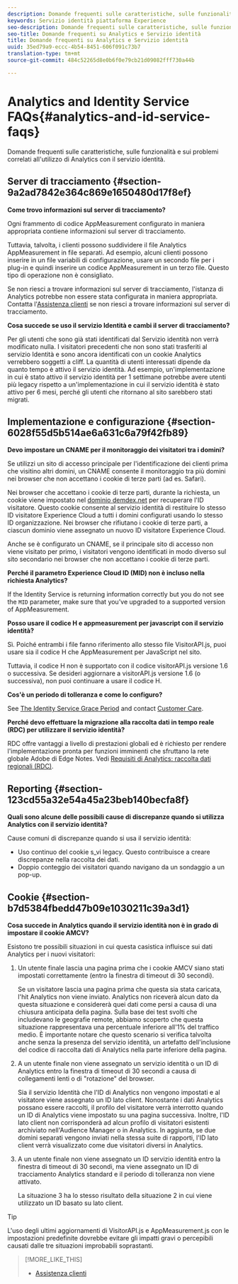 ```yaml
---
description: Domande frequenti sulle caratteristiche, sulle funzionalità e sui problemi correlati all'utilizzo di Analytics con Experience Platform Identity Service.
keywords: Servizio identità piattaforma Experience
seo-description: Domande frequenti sulle caratteristiche, sulle funzionalità e sui problemi correlati all'utilizzo di Analytics con il servizio identità.
seo-title: Domande frequenti su Analytics e Servizio identità
title: Domande frequenti su Analytics e Servizio identità
uuid: 35ed79a9-eccc-4b54-8451-606f091c73b7
translation-type: tm+mt
source-git-commit: 484c52265d8e0b6f0e79cb21d09082fff730a44b

---
```



# Analytics and Identity Service FAQs{#analytics-and-id-service-faqs}

Domande frequenti sulle caratteristiche, sulle funzionalità e sui problemi correlati all&#39;utilizzo di Analytics con il servizio identità.

## Server di tracciamento {#section-9a2ad7842e364c869e1650480d17f8ef}

**Come trovo informazioni sul server di tracciamento?**

Ogni frammento di codice AppMeasurement configurato in maniera appropriata contiene informazioni sul server di tracciamento.

Tuttavia, talvolta, i clienti possono suddividere il file Analytics AppMeasurement in file separati. Ad esempio, alcuni clienti possono inserire in un file variabili di configurazione, usare un secondo file per i plug-in e quindi inserire un codice AppMeasurement in un terzo file. Questo tipo di operazione non è consigliato.

Se non riesci a trovare informazioni sul server di tracciamento, l&#39;istanza di Analytics potrebbe non essere stata configurata in maniera appropriata. Contatta l&#39;[Assistenza clienti](https://helpx.adobe.com/marketing-cloud/contact-support.html) se non riesci a trovare informazioni sul server di tracciamento.

**Cosa succede se uso il servizio Identità e cambi il server di tracciamento?**

Per gli utenti che sono già stati identificati dal Servizio identità non verrà modificato nulla. I visitatori precedenti che non sono stati trasferiti al servizio Identità e sono ancora identificati con un cookie Analytics verrebbero soggetti a cliff. La quantità di utenti interessati dipende da quanto tempo è attivo il servizio identità. Ad esempio, un&#39;implementazione in cui è stato attivo il servizio identità per 1 settimane potrebbe avere utenti più legacy rispetto a un&#39;implementazione in cui il servizio identità è stato attivo per 6 mesi, perché gli utenti che ritornano al sito sarebbero stati migrati.

## Implementazione e configurazione {#section-6028f55d5b514ae6a631c6a79f42fb89}

**Devo impostare un CNAME per il monitoraggio dei visitatori tra i domini?**

Se utilizzi un sito di accesso principale per l&#39;identificazione dei clienti prima che visitino altri domini, un CNAME consente il monitoraggio tra più domini nei browser che non accettano i cookie di terze parti (ad es. Safari).

Nei browser che accettano i cookie di terze parti, durante la richiesta, un cookie viene impostato nel [dominio demdex.net](https://marketing.adobe.com/resources/help/en_US/aam/demdex-calls.html) per recuperare l&#39;ID visitatore. Questo cookie consente al servizio identità di restituire lo stesso ID visitatore Experience Cloud a tutti i domini configurati usando lo stesso ID organizzazione. Nei browser che rifiutano i cookie di terze parti, a ciascun dominio viene assegnato un nuovo ID visitatore Experience Cloud.

Anche se è configurato un CNAME, se il principale sito di accesso non viene visitato per primo, i visitatori vengono identificati in modo diverso sul sito secondario nei browser che non accettano i cookie di terze parti.

**Perché il parametro Experience Cloud ID (MID) non è incluso nella richiesta Analytics?**

If the Identity Service is returning information correctly but you do not see the `MID` parameter, make sure that you&#39;ve upgraded to a supported version of AppMeasurement.

**Posso usare il codice H e appmeasurement per javascript con il servizio identità?**

Sì. Poiché entrambi i file fanno riferimento allo stesso file VisitorAPI.js, puoi usare sia il codice H che AppMeasurement per JavaScript nel sito.

Tuttavia, il codice H non è supportato con il codice visitorAPI.js versione 1.6 o successiva. Se desideri aggiornare a visitorAPI.js versione 1.6 (o successiva), non puoi continuare a usare il codice H.

**Cos&#39;è un periodo di tolleranza e come lo configuro?**

See [The Identity Service Grace Period](../reference/analytics-reference/grace-period.md) and contact [Customer Care](https://helpx.adobe.com/marketing-cloud/contact-support.html).

**Perché devo effettuare la migrazione alla raccolta dati in tempo reale (RDC) per utilizzare il servizio identità?**

RDC offre vantaggi a livello di prestazioni globali ed è richiesto per rendere l&#39;implementazione pronta per funzioni imminenti che sfruttano la rete globale Adobe di Edge Notes. Vedi [Requisiti di Analytics: raccolta dati regionali (RDC)](../reference/requirements.md#section-7d04bb013bc84a25bae3b148bc0ca25f).

## Reporting {#section-123cd55a32e54a45a23beb140becfa8f}

**Quali sono alcune delle possibili cause di discrepanze quando si utilizza Analytics con il servizio identità?**

Cause comuni di discrepanze quando si usa il servizio identità:

* Uso continuo del cookie s_vi legacy. Questo contribuisce a creare discrepanze nella raccolta dei dati.
* Doppio conteggio dei visitatori quando navigano da un sondaggio a un pop-up.

## Cookie {#section-b7d5384fbedd47b09e1030211c39a3d1}

**Cosa succede in Analytics quando il servizio identità non è in grado di impostare il cookie AMCV?**

Esistono tre possibili situazioni in cui questa casistica influisce sui dati Analytics per i nuovi visitatori:

1. Un utente finale lascia una pagina prima che i cookie AMCV siano stati impostati correttamente (entro la finestra di timeout di 30 secondi).

   Se un visitatore lascia una pagina prima che questa sia stata caricata, l&#39;hit Analytics non viene inviato. Analytics non riceverà alcun dato da questa situazione e considererà quei dati come persi a causa di una chiusura anticipata della pagina. Sulla base dei test svolti che includevano le geografie remote, abbiamo scoperto che questa situazione rappresentava una percentuale inferiore all&#39;1% del traffico medio. È importante notare che questo scenario si verifica talvolta anche senza la presenza del servizio identità, un artefatto dell&#39;inclusione del codice di raccolta dati di Analytics nella parte inferiore della pagina.

1. A un utente finale non viene assegnato un servizio identità o un ID di Analytics entro la finestra di timeout di 30 secondi a causa di collegamenti lenti o di &quot;rotazione&quot; del browser.

   Sia il servizio Identità che l&#39;ID di Analytics non vengono impostati e al visitatore viene assegnato un ID lato client. Nonostante i dati Analytics possano essere raccolti, il profilo del visitatore verrà interrotto quando un ID di Analytics viene impostato su una pagina successiva. Inoltre, l&#39;ID lato client non corrisponderà ad alcun profilo di visitatori esistenti archiviato nell&#39;Audience Manager o in Analytics. In aggiunta, se due domini separati vengono inviati nella stessa suite di rapporti, l&#39;ID lato client verrà visualizzato come due visitatori diversi in Analytics.

1. A un utente finale non viene assegnato un ID servizio identità entro la finestra di timeout di 30 secondi, ma viene assegnato un ID di tracciamento Analytics standard e il periodo di tolleranza non viene attivato.

   La situazione 3 ha lo stesso risultato della situazione 2 in cui viene utilizzato un ID basato su lato client.

>[!TIP]
>
>L&#39;uso degli ultimi aggiornamenti di VisitorAPI.js e AppMeasurement.js con le impostazioni predefinite dovrebbe evitare gli impatti gravi o percepibili causati dalle tre situazioni improbabili soprastanti.

>[!MORE_LIKE_THIS]
>
>* [Assistenza clienti](https://helpx.adobe.com/marketing-cloud/contact-support.html)

